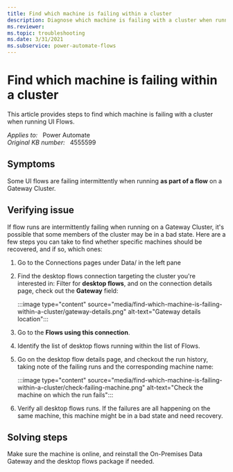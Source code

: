 ```yaml
---
title: Find which machine is failing within a cluster
description: Diagnose which machine is failing with a cluster when running UI Flows.
ms.reviewer: 
ms.topic: troubleshooting
ms.date: 3/31/2021
ms.subservice: power-automate-flows
---
```

# Find which machine is failing within a cluster

This article provides steps to find which machine is failing with a cluster when running UI Flows.

_Applies to:_ &nbsp; Power Automate  
_Original KB number:_ &nbsp; 4555599

## Symptoms

Some UI flows are failing intermittently when running **as part of a flow** on a Gateway Cluster.

## Verifying issue

If flow runs are intermittently failing when running on a Gateway Cluster, it's possible that some members of the cluster may be in a bad state. Here are a few steps you can take to find whether specific machines should be recovered, and if so, which ones:

1. Go to the Connections pages under Data/ in the left pane
2. Find the desktop flows connection targeting the cluster you're interested in: Filter for **desktop flows**, and on the connection details page, check out the **Gateway** field:

   :::image type="content" source="media/find-which-machine-is-failing-within-a-cluster/gateway-details.png" alt-text="Gateway details location":::

3. Go to the **Flows using this connection**.
4. Identify the list of desktop flows running within the list of Flows.
5. Go on the desktop flow details page, and checkout the run history, taking note of the failing runs and the corresponding machine name:

   :::image type="content" source="media/find-which-machine-is-failing-within-a-cluster/check-failing-machine.png" alt-text="Check the machine on which the run fails":::

6. Verify all desktop flows runs. If the failures are all happening on the same machine, this machine might be in a bad state and need recovery.

## Solving steps

Make sure the machine is online, and reinstall the On-Premises Data Gateway and the desktop flows package if needed.
